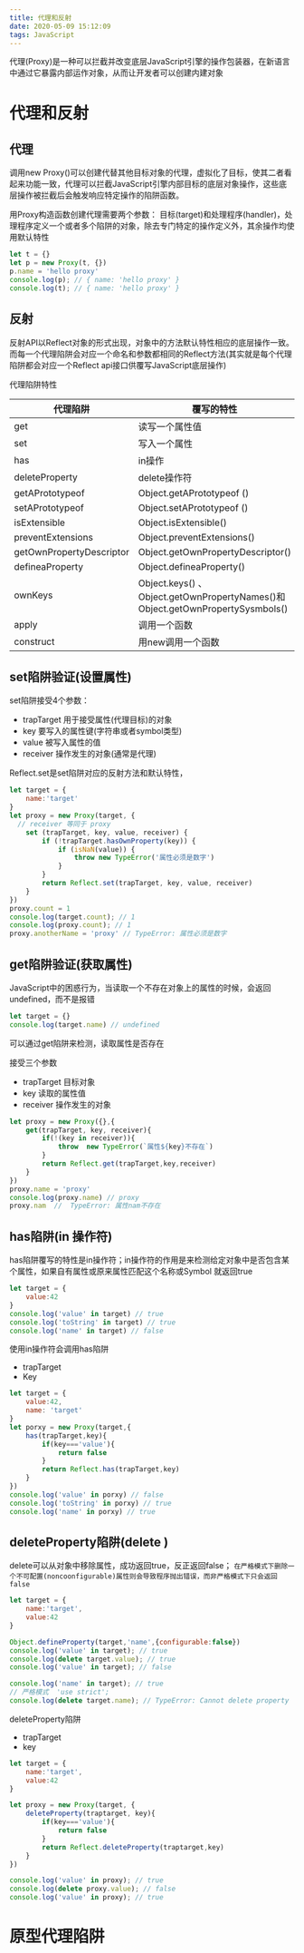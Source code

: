 ```yaml
---
title: 代理和反射
date: 2020-05-09 15:12:09
tags: JavaScript
---
```


代理(Proxy)是一种可以拦截并改变底层JavaScript引擎的操作包装器，在新语言中通过它暴露内部运作对象，从而让开发者可以创建内建对象
<!-- more -->


# 代理和反射

## 代理

调用new Proxy()可以创建代替其他目标对象的代理，虚拟化了目标，使其二者看起来功能一致，代理可以拦截JavaScript引擎内部目标的底层对象操作，这些底层操作被拦截后会触发响应特定操作的陷阱函数。

用Proxy构造函数创建代理需要两个参数： 目标(target)和处理程序(handler)，处理程序定义一个或者多个陷阱的对象，除去专门特定的操作定义外，其余操作均使用默认特性

```js
let t = {}
let p = new Proxy(t, {})
p.name = 'hello proxy'
console.log(p); // { name: 'hello proxy' }
console.log(t); // { name: 'hello proxy' }
```


## 反射

反射API以Reflect对象的形式出现，对象中的方法默认特性相应的底层操作一致。而每一个代理陷阱会对应一个命名和参数都相同的Reflect方法(其实就是每个代理陷阱都会对应一个Reflect api接口供覆写JavaScript底层操作)

代理陷阱特性

| 代理陷阱                 | 覆写的特性                                                   | 默认特性                           |
| ------------------------ | ------------------------------------------------------------ | ---------------------------------- |
| get                      | 读写一个属性值                                               | Reflect.get()                      |
| set                      | 写入一个属性                                                 | Reflect.set()                      |
| has                      | in操作                                                       | Reflect.has()                      |
| deleteProperty           | delete操作符                                                 | Reflect.deleteProperty()           |
| getAPrototypeof          | Object.getAPrototypeof ()                                    | Reflect.getAPrototypeof ()         |
| setAPrototypeof          | Object.setAPrototypeof ()                                    | Reflect.setAPrototypeof ()         |
| isExtensible             | Object.isExtensible()                                        | Reflect.isExtensible()             |
| preventExtensions        | Object.preventExtensions()                                   | Reflect.preventExtensions()        |
| getOwnPropertyDescriptor | Object.getOwnPropertyDescriptor()                            | Reflect.getOwnPropertyDescriptor() |
| defineaProperty          | Object.defineaProperty()                                     | Reflect.defineaProperty()          |
| ownKeys                  | Object.keys() 、 Object.getOwnPropertyNames()和 Object.getOwnPropertySysmbols() | Reflect.ownKeys()                  |
| apply                    | 调用一个函数                                                 | Reflect.apply()                    |
| construct                | 用new调用一个函数                                            | Reflect.construct()                |



## set陷阱验证(设置属性)

set陷阱接受4个参数：

- trapTarget 用于接受属性(代理目标)的对象
- key 要写入的属性键(字符串或者symbol类型)
- value 被写入属性的值
- receiver 操作发生的对象(通常是代理)

Reflect.set是set陷阱对应的反射方法和默认特性，

```js
let target = {
	name:'target'
}
let proxy = new Proxy(target, {
  // receiver 等同于 proxy
	set (trapTarget, key, value, receiver) {
		if (!trapTarget.hasOwnProperty(key)) {
			if (isNaN(value)) {
				throw new TypeError('属性必须是数字')
			}
		}
		return Reflect.set(trapTarget, key, value, receiver)
	}
})
proxy.count = 1
console.log(target.count); // 1
console.log(proxy.count); // 1
proxy.anotherName = 'proxy' // TypeError: 属性必须是数字
```

## get陷阱验证(获取属性)

JavaScript中的困惑行为，当读取一个不存在对象上的属性的时候，会返回undefined，而不是报错

```js
let target = {}
console.log(target.name) // undefined
```

可以通过get陷阱来检测，读取属性是否存在

接受三个参数

- trapTarget 目标对象
- key 读取的属性值
- receiver 操作发生的对象

```js
let proxy = new Proxy({},{
	get(trapTarget, key, receiver){
		if(!(key in receiver)){
			throw  new TypeError(`属性${key}不存在`)
		}
		return Reflect.get(trapTarget,key,receiver)
	}
})
proxy.name = 'proxy'
console.log(proxy.name) // proxy
proxy.nam  //  TypeError: 属性nam不存在
```



## has陷阱(in 操作符)

has陷阱覆写的特性是in操作符；in操作符的作用是来检测给定对象中是否包含某个属性，如果自有属性或原来属性匹配这个名称或Symbol 就返回true

```js
let target = {
	value:42
}
console.log('value' in target) // true
console.log('toString' in target) // true
console.log('name' in target) // false

```

使用in操作符会调用has陷阱

- trapTarget 
- Key 

```js
let target = {
	value:42,
	name: 'target'
}
let porxy = new Proxy(target,{
	has(trapTarget,key){
		if(key==='value'){
			return false
		}
		return Reflect.has(trapTarget,key)
	}
})
console.log('value' in porxy) // false
console.log('toString' in porxy) // true
console.log('name' in porxy) // true
```

## deleteProperty陷阱(delete  )

delete可以从对象中移除属性，成功返回true，反正返回false； `在严格模式下删除一个不可配置(noncoonfigurable)属性则会导致程序抛出错误，而非严格模式下只会返回false`

```js
let target = {
	name:'target',
	value:42
}

Object.defineProperty(target,'name',{configurable:false})
console.log('value' in target); // true
console.log(delete target.value); // true
console.log('value' in target); // false

console.log('name' in target); // true
// 严格模式  'use strict';
console.log(delete target.name); // TypeError: Cannot delete property 'name' of #<Object>
```

deleteProperty陷阱

- trapTarget 
- key

```js
let target = {
	name:'target',
	value:42
}

let proxy = new Proxy(target, {
	deleteProperty(traptarget, key){
		if(key==='value'){
			return false
		}
		return Reflect.deleteProperty(traptarget,key)
	}
})

console.log('value' in proxy); // true
console.log(delete proxy.value); // false
console.log('value' in proxy); // true
```



# 原型代理陷阱
